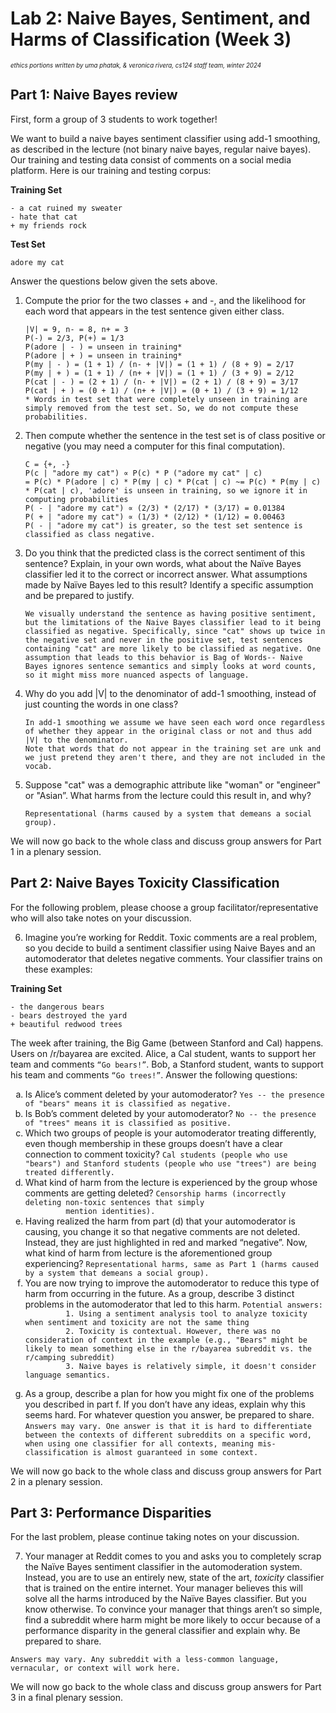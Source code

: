# Lab 2: Naive Bayes, Sentiment, and Harms of Classification (Week 3)

<sub><sup>*ethics portions written by uma phatak, & veronica rivera, cs124 staff team, winter 2024*</sup></sub>

## Part 1: Naive Bayes review

First, form a group of 3 students to work together!

We want to build a naive bayes sentiment classifier using add-1 smoothing, as described in the lecture (not binary naive bayes, regular naive bayes). Our training and testing data consist of comments on a social media platform. Here is our training and testing corpus:

**Training Set**

    - a cat ruined my sweater
    - hate that cat
    + my friends rock

**Test Set**

    adore my cat

Answer the questions below given the sets above.

1. Compute the prior for the two classes + and -, and the likelihood for each word that appears in the test sentence given either class.
   ```
   |V| = 9, n- = 8, n+ = 3
   P(-) = 2/3, P(+) = 1/3
   P(adore | - ) = unseen in training*
   P(adore | + ) = unseen in training*
   P(my | - ) = (1 + 1) / (n- + |V|) = (1 + 1) / (8 + 9) = 2/17
   P(my | + ) = (1 + 1) / (n+ + |V|) = (1 + 1) / (3 + 9) = 2/12
   P(cat | - ) = (2 + 1) / (n- + |V|) = (2 + 1) / (8 + 9) = 3/17
   P(cat | + ) = (0 + 1) / (n+ + |V|) = (0 + 1) / (3 + 9) = 1/12
   * Words in test set that were completely unseen in training are simply removed from the test set. So, we do not compute these probabilities.
   ```

2. Then compute whether the sentence in the test set is of class positive or negative (you may need a computer for this final computation).
   ```
   C = {+, -}
   P(c | "adore my cat") ∝ P(c) * P ("adore my cat" | c)
   = P(c) * P(adore | c) * P(my | c) * P(cat | c) ~= P(c) * P(my | c) * P(cat | c), 'adore' is unseen in training, so we ignore it in computing probabilities
   P( - | "adore my cat") ∝ (2/3) * (2/17) * (3/17) = 0.01384
   P( + | "adore my cat") ∝ (1/3) * (2/12) * (1/12) = 0.00463
   P( - | "adore my cat") is greater, so the test set sentence is classified as class negative.
   ```

3. Do you think that the predicted class is the correct sentiment of this sentence? Explain, in your own words, what about the Naïve Bayes classifier led it to the correct or incorrect answer. What assumptions made by Naïve Bayes led to this result? Identify a specific assumption and be prepared to justify.
   ```
   We visually understand the sentence as having positive sentiment, but the limitations of the Naive Bayes classifier lead to it being classified as negative. Specifically, since "cat" shows up twice in the negative set and never in the positive set, test sentences containing "cat" are more likely to be classified as negative. One assumption that leads to this behavior is Bag of Words-- Naive Bayes ignores sentence semantics and simply looks at word counts, so it might miss more nuanced aspects of language.
   ```

4. Why do you add |V| to the denominator of add-1 smoothing, instead of just counting the words in one class?
   ```
   In add-1 smoothing we assume we have seen each word once regardless of whether they appear in the original class or not and thus add |V| to the denominator. 
   Note that words that do not appear in the training set are unk and we just pretend they aren't there, and they are not included in the vocab. 
   ```

5. Suppose "cat" was a demographic attribute like "woman" or "engineer" or "Asian”. What harms from the lecture could this result in, and why?
   ```
   Representational (harms caused by a system that demeans a social group).
   ```

We will now go back to the whole class and discuss group answers for Part 1 in a plenary session.

## Part 2: Naive Bayes Toxicity Classification

For the following problem, please choose a group facilitator/representative who will also take notes on your discussion.

6. Imagine you’re working for Reddit. Toxic comments are a real problem, so you decide to build a sentiment classifier using Naive Bayes and an automoderator that deletes negative comments. Your classifier trains on these examples:

**Training Set**

    - the dangerous bears
    - bears destroyed the yard
    + beautiful redwood trees

   The week after training, the Big Game (between Stanford and Cal) happens. Users on /r/bayarea are excited. Alice, a Cal student, wants to support her team and comments `“Go bears!”`. Bob, a Stanford student, wants to support his team and comments `“Go trees!”`. Answer the following questions:

   <ol type="a">
      <li>Is Alice’s comment deleted by your automoderator?
         <code>Yes -- the presence of "bears" means it is classified as negative.</code>
      </li>
      <li>Is Bob’s comment deleted by your automoderator?
         <code>No -- the presence of "trees" means it is classified as positive.</code>
      </li>
      <li>Which two groups of people is your automoderator treating differently, even though membership in these groups doesn’t have a clear connection to comment toxicity?
         <code>Cal students (people who use "bears") and Stanford students (people who use "trees") are being treated differently.</code>
      </li>
      <li>What kind of harm from the lecture is experienced by the group whose comments are getting deleted?
          <code>Censorship harms (incorrectly deleting non-toxic sentences that simply
         mention identities).</code>
      </li>
      <li>Having realized the harm from part (d) that your automoderator is causing, you change it so that negative comments are not deleted. Instead, they are just highlighted in red and marked “negative”. Now, what kind of harm from lecture is the aforementioned group experiencing?
         <code>Representational harms, same as Part 1 (harms caused by a system that demeans a social group).</code>
      </li>
      <li>You are now trying to improve the automoderator to reduce this type of harm from occurring in the future. As a group, describe 3 distinct problems in the automoderator that led to this harm.
         <code>Potential answers:
         1. Using a sentiment analysis tool to analyze toxicity when sentiment and toxicity are not the same thing
         2. Toxicity is contextual. However, there was no consideration of context in the example (e.g., "Bears" might be likely to mean something else in the r/bayarea subreddit vs. the r/camping subreddit)
         3. Naive bayes is relatively simple, it doesn't consider language semantics.
         </code>
      </li>
      <li>As a group, describe a plan for how you might fix one of the problems you described in part f. If you don’t have any ideas, explain why this seems hard. For whatever question you answer, be prepared to share.
         <code>Answers may vary. One answer is that it is hard to differentiate between the contexts of different subreddits on a specific word, when using one classifier for all contexts, meaning mis-classification is almost guaranteed in some context.</code>
      </li>
   </ol>


   We will now go back to the whole class and discuss group answers for Part 2 in a plenary session.

## Part 3: Performance Disparities

For the last problem, please continue taking notes on your discussion.

7. Your manager at Reddit comes to you and asks you to completely scrap the Naïve Bayes sentiment classifier in the automoderation system. Instead, you are to use an entirely new, state of the art, *toxicity* classifier that is trained on the entire internet. Your manager believes this will solve all the harms introduced by the Naïve Bayes classifier. But you know otherwise. To convince your manager that things aren’t so simple, find a subreddit where harm might be more likely to occur because of a performance disparity in the general classifier and explain why. Be prepared to share. 

```
Answers may vary. Any subreddit with a less-common language, vernacular, or context will work here.
```

We will now go back to the whole class and discuss group answers for Part 3 in a final plenary session.
